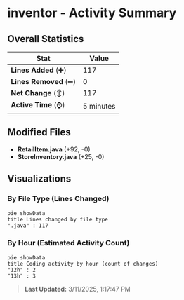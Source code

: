 # inventor - Activity Summary 

## Overall Statistics

| Stat                   | Value                                                             |
| ---------------------- | ----------------------------------------------------------------- |
| **Lines Added** (➕)   | 117                                          |
| **Lines Removed** (➖) | 0                                        |
| **Net Change** (↕)    | 117                |
| **Active Time** (⌚)   | 5 minutes |


## Modified Files
- **RetailItem.java** (+92, -0)
- **StoreInventory.java** (+25, -0)

## Visualizations

### By File Type (Lines Changed)

```mermaid
pie showData
title Lines changed by file type
".java" : 117
```

### By Hour (Estimated Activity Count)

```mermaid
pie showData
title Coding activity by hour (count of changes)
"12h" : 2
"13h" : 3
```


> **Last Updated:** 3/11/2025, 1:17:47 PM